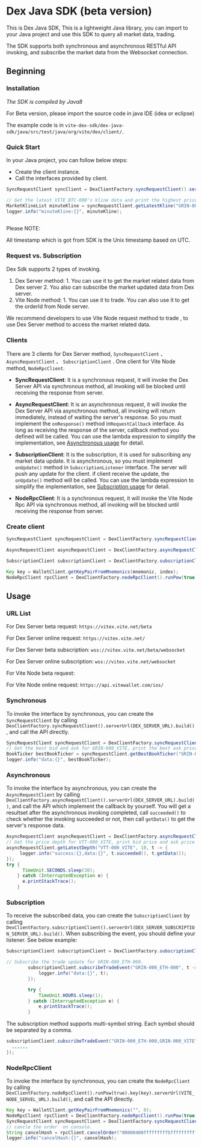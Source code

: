 # Dex Java SDK (beta version)

This is Dex Java SDK, This is a lightweight Java library, you can import to your Java project and use this SDK to query all market data, trading.

The SDK supports both synchronous and asynchronous RESTful API invoking, and subscribe the market data from the Websocket connection.



## Beginning

### Installation

*The SDK is compiled by Java8*

For Beta version, please import the source code in java IDE (idea or eclipse)

The example code is in `vite-dex-sdk/dex-java-sdk/java/src/test/java/org/vite/dex/client/`.


### Quick Start

In your Java project, you can follow below steps:

* Create the client instance.
* Call the interfaces provided by client.

```java
SyncRequestClient syncClient = DexClientFactory.syncRequestClient().serverUrl("https://vitex.vite.net/beta").build();

// Get the latest VITE_BTC-000‘s kline data and print the highest price on console
MarketKlineList minuteKline = syncRequestClient.getLatestKline("GRIN-000_VITE", KlineInterval.Minute, 10);
logger.info("minuteKline:{}", minuteKline);
       
```

Please NOTE:

All timestamp which is got from SDK is the Unix timestamp based on UTC.


### Request vs. Subscription

Dex Sdk supports 2 types of invoking.

1. Dex Server method: 1. You can use it to get the market related data from Dex server
                              2. You also can subscribe the market updated data from Dex server.
2. Vite Node method:  1. You can use it to trade. You can also use it to get the orderId from Node server.


We recommend developers to use Vite Node request method to trade , to use Dex Server method to access the market related data.


### Clients

There are 3 clients for Dex Server method, ```SyncRequestClient``` 、 ```AsyncRequestClient``` 、 ```SubscriptionClient``` . One client for Vite Node method,  ```NodeRpcClient```.

* **SyncRequestClient**: It is a synchronous request, it will invoke the Dex Server API via synchronous method, all invoking will be blocked until receiving the response from server.

* **AsyncRequestClient**: It is an asynchronous request, it will invoke the  Dex Server API via asynchronous method, all invoking will return immediately, instead of waiting the server's response. So you must implement the ```onResponse()``` method in```RequestCallback``` interface. As long as receiving the response of the server, callback method you defined will be called. You can use the lambda expression to simplify the implementation, see [Asynchronous usage](#Asynchronous) for detail. 

* **SubscriptionClient**: It is the subscription, it is used for subscribing any market data update.  It is asynchronous, so you must implement ```onUpdate()``` method in  ```SubscriptionListener``` interface. The server will push any update for the client. if client receive the update, the ```onUpdate()``` method will be called. You can use the lambda expression to simplify the implementation, see [Subscription usage](#Subscription) for detail. 

* **NodeRpcClient**: It is a synchronous request, it will invoke the Vite Node Rpc API via synchronous method, all invoking will be blocked until receiving the response from server. 
  
### Create client

```java
SyncRequestClient syncRequestClient = DexClientFactory.syncRequestClient().serverUrl(DEX_SERVER_URL).build();
```

```java
AsyncRequestClient asyncRequestClient = DexClientFactory.asyncRequestClient().serverUrl(DEX_SERVER_URL).build();
```

```java
SubscriptionClient subscriptionClient = DexClientFactory.subscriptionClient().serverUrl(DEX_SERVER_SUBSCRIPTION_SERVER_URL).build();
```

```java
Key key = WalletClient.getKeyPairFromMnemonics(mnemonic, index);
NodeRpcClient rpcClient = DexClientFactory.nodeRpcClient().runPow(true).key(key).serverUrl(VITE_NODE_SERVEL_URL).build();
```


## Usage

### URL List

For Dex Server beta request: `https://vitex.vite.net/beta`

For Dex Server online request: `https://vitex.vite.net/`

For Dex Server beta subscription: `wss://vitex.vite.net/beta/websocket`

For Dex Server online subscription: `wss://vitex.vite.net/websocket`

For Vite Node beta request: 

For Vite Node online request: `https://api.vitewallet.com/ios/`


### Synchronous

To invoke the interface by synchronous, you can create the ```SyncRequestClient``` by calling ```DexClientFactory.syncRequestClient().serverUrl(DEX_SERVER_URL).build()```, and call the API directly.

```java
SyncRequestClient syncRequestClient = DexClientFactory.syncRequestClient().serverUrl("https://vitex.vite.net/").build();
// Get the best bid and ask for GRIN-000_VITE, print the best ask price and amount on console.
BookTicker bestBookTicker = syncRequestClient.getBestBookTicker("GRIN-000_VITE");
logger.info("data:{}", bestBookTicker);
```


### Asynchronous

To invoke the interface by asynchronous, you can create the ```AsyncRequestClient``` by calling ```DexClientFactory.asyncRequestClient().serverUrl(DEX_SERVER_URL).build()```, and call the API which  implement the callback by yourself. You will get a resultset after the asynchronous invoking completed, call ```succeeded()``` to check whether the invoking succeeded or not, then call ```getData()``` to get the server's response data.

```java
AsyncRequestClient asyncRequestClient = DexClientFactory.asyncRequestClient().serverUrl("https://vitex.vite.net/test").build();
// Get the price depth for VTT-000_VITE, print bid price and ask price in first level.
asyncRequestClient.getLatestDepth("VTT-000_VITE", 10, t -> {
     logger.info("success:{},data:{}", t.succeeded(), t.getData());
});
try {
      TimeUnit.SECONDS.sleep(30);
    } catch (InterruptedException e) {
      e.printStackTrace();
    }

```



### Subscription

To receive the subscribed data, you can create the ```SubscriptionClient``` by calling ```DexClientFactory.subscriptionClient().serverUrl(DEX_SERVER_SUBSCRIPTION_SERVER_URL).build()```. When subscribing the event, you should define your listener. See below example:

```java
SubscriptionClient subscriptionClient = DexClientFactory.subscriptionClient().serverUrl("wss://vitex.vite.net/websocket").build();

// Subscribe the trade update for GRIN-000_ETH-000.
        subscriptionClient.subscribeTradeEvent("GRIN-000_ETH-000", t -> {
            logger.info("data:{}", t);
        });

        try {
            TimeUnit.HOURS.sleep(1);
        } catch (InterruptedException e) {
            e.printStackTrace();
        }
```

The subscription method supports multi-symbol string. Each symbol should be separated by a comma.

```java
subscriptionClient.subscribeTradeEvent("GRIN-000_ETH-000,GRIN-000_VITE", (tradeEvent) -> {
  ......
});
```

### NodeRpcClient

To invoke the interface by synchronous, you can create the ```NodeRpcClient``` by calling ```DexClientFactory.nodeRpcClient().runPow(true).key(key).serverUrl(VITE_NODE_SERVEL_URL).build()```, and call the API directly.

```java
Key key = WalletClient.getKeyPairFromMnemonics("", 0);
NodeRpcClient rpcClient = DexClientFactory.nodeRpcClient().runPow(true).key(key).serverUrl("https://api.vitewallet.com/ios/").build();
SyncRequestClient syncRequestClient = DexClientFactory.syncRequestClient().serverUrl("https://vitex.vite.net/").build();
// cancle the order  on console.
String cancelHash = rpcClient.cancelOrder("00000400fffffffff5ffffffffff005d3e9f49000444");
logger.info("cancelHash:{}", cancelHash);
```


